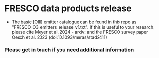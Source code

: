 # FRESCO data products release

- The basic [OIII] emitter catalogue can be found in this repo as "FRESCO_O3_emitters_release_v1.txt". If this is useful to your research, please cite Meyer et al. 2024 - arxiv: and the FRESCO survey paper Oesch et al. 2023 (doi:10.1093/mnras/stad2411)

### Please get in touch if you need additional information
